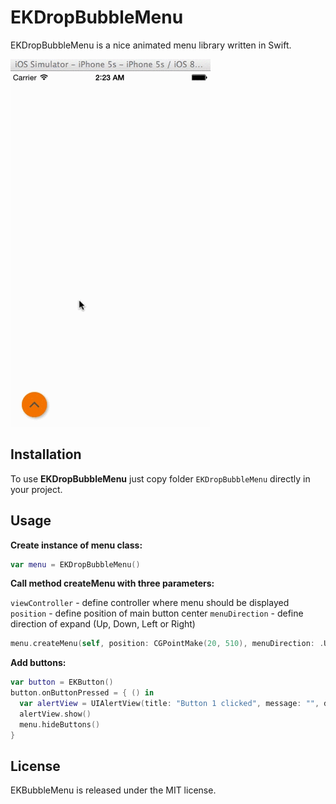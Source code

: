 # EKDropBubbleMenu

EKDropBubbleMenu is a nice animated menu library written in Swift.

![Tutorial](https://github.com/edzio27/EKDropBubbleMenu/blob/master/tutorial.gif)

## Installation

To use **EKDropBubbleMenu** just copy folder `EKDropBubbleMenu` directly in your project. 

## Usage

**Create instance of menu class:**
```swift
var menu = EKDropBubbleMenu()
```
**Call method createMenu with three parameters:**

`viewController` - define controller where menu should be displayed
`position` - define position of main button center
`menuDirection` - define direction of expand (Up, Down, Left or Right)
```swift
menu.createMenu(self, position: CGPointMake(20, 510), menuDirection: .Up)
```

**Add buttons:**
```swift
var button = EKButton()
button.onButtonPressed = { () in
  var alertView = UIAlertView(title: "Button 1 clicked", message: "", delegate: self, cancelButtonTitle: "OK")
  alertView.show()
  menu.hideButtons()
}
```

## License

EKBubbleMenu is released under the MIT license.
